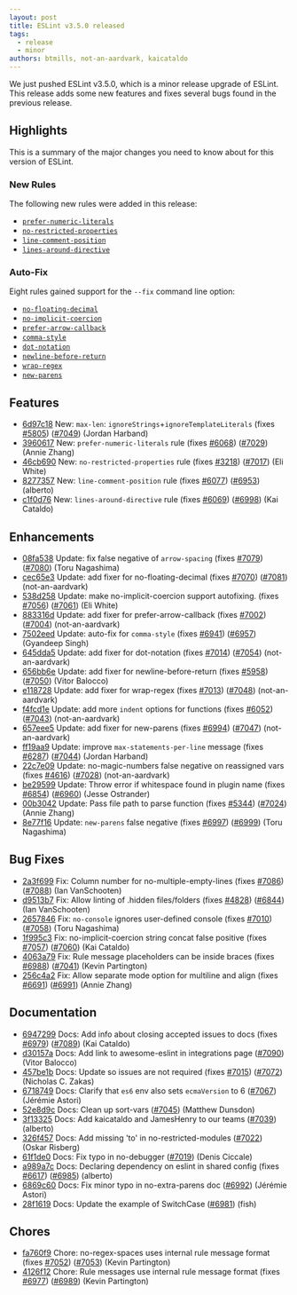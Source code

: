 ```yaml
---
layout: post
title: ESLint v3.5.0 released
tags:
  - release
  - minor
authors: btmills, not-an-aardvark, kaicataldo
---
```


We just pushed ESLint v3.5.0, which is a minor release upgrade of ESLint. This release adds some new features and fixes several bugs found in the previous release.

## Highlights

This is a summary of the major changes you need to know about for this version of ESLint.

### New Rules

The following new rules were added in this release:

* [`prefer-numeric-literals`](https://eslint.org/docs/rules/prefer-numeric-literals)
* [`no-restricted-properties`](https://eslint.org/docs/rules/no-restricted-properties)
* [`line-comment-position`](https://eslint.org/docs/rules/line-comment-position)
* [`lines-around-directive`](https://eslint.org/docs/rules/lines-around-directive)

### Auto-Fix

Eight rules gained support for the `--fix` command line option:

* [`no-floating-decimal`](https://eslint.org/docs/rules/no-floating-decimal)
* [`no-implicit-coercion`](https://eslint.org/docs/rules/no-implicit-coercion)
* [`prefer-arrow-callback`](https://eslint.org/docs/rules/prefer-arrow-callback)
* [`comma-style`](https://eslint.org/docs/rules/comma-style)
* [`dot-notation`](https://eslint.org/docs/rules/dot-notation)
* [`newline-before-return`](https://eslint.org/docs/rules/newline-before-return)
* [`wrap-regex`](https://eslint.org/docs/rules/wrap-regex)
* [`new-parens`](https://eslint.org/docs/rules/new-parens)


## Features


* [6d97c18](https://github.com/eslint/eslint/commit/6d97c18) New: `max-len`: `ignoreStrings`+`ignoreTemplateLiterals` (fixes [#5805](https://github.com/eslint/eslint/issues/5805)) ([#7049](https://github.com/eslint/eslint/issues/7049)) (Jordan Harband)
* [3960617](https://github.com/eslint/eslint/commit/3960617) New: `prefer-numeric-literals` rule (fixes [#6068](https://github.com/eslint/eslint/issues/6068)) ([#7029](https://github.com/eslint/eslint/issues/7029)) (Annie Zhang)
* [46cb690](https://github.com/eslint/eslint/commit/46cb690) New: `no-restricted-properties` rule (fixes [#3218](https://github.com/eslint/eslint/issues/3218)) ([#7017](https://github.com/eslint/eslint/issues/7017)) (Eli White)
* [8277357](https://github.com/eslint/eslint/commit/8277357) New: `line-comment-position` rule (fixes [#6077](https://github.com/eslint/eslint/issues/6077)) ([#6953](https://github.com/eslint/eslint/issues/6953)) (alberto)
* [c1f0d76](https://github.com/eslint/eslint/commit/c1f0d76) New: `lines-around-directive` rule (fixes [#6069](https://github.com/eslint/eslint/issues/6069)) ([#6998](https://github.com/eslint/eslint/issues/6998)) (Kai Cataldo)




## Enhancements


* [08fa538](https://github.com/eslint/eslint/commit/08fa538) Update: fix false negative of `arrow-spacing` (fixes [#7079](https://github.com/eslint/eslint/issues/7079)) ([#7080](https://github.com/eslint/eslint/issues/7080)) (Toru Nagashima)
* [cec65e3](https://github.com/eslint/eslint/commit/cec65e3) Update: add fixer for no-floating-decimal (fixes [#7070](https://github.com/eslint/eslint/issues/7070)) ([#7081](https://github.com/eslint/eslint/issues/7081)) (not-an-aardvark)
* [538d258](https://github.com/eslint/eslint/commit/538d258) Update: make no-implicit-coercion support autofixing. (fixes [#7056](https://github.com/eslint/eslint/issues/7056)) ([#7061](https://github.com/eslint/eslint/issues/7061)) (Eli White)
* [883316d](https://github.com/eslint/eslint/commit/883316d) Update: add fixer for prefer-arrow-callback (fixes [#7002](https://github.com/eslint/eslint/issues/7002)) ([#7004](https://github.com/eslint/eslint/issues/7004)) (not-an-aardvark)
* [7502eed](https://github.com/eslint/eslint/commit/7502eed) Update: auto-fix for `comma-style` (fixes [#6941](https://github.com/eslint/eslint/issues/6941)) ([#6957](https://github.com/eslint/eslint/issues/6957)) (Gyandeep Singh)
* [645dda5](https://github.com/eslint/eslint/commit/645dda5) Update: add fixer for dot-notation (fixes [#7014](https://github.com/eslint/eslint/issues/7014)) ([#7054](https://github.com/eslint/eslint/issues/7054)) (not-an-aardvark)
* [656bb6e](https://github.com/eslint/eslint/commit/656bb6e) Update: add fixer for newline-before-return (fixes [#5958](https://github.com/eslint/eslint/issues/5958)) ([#7050](https://github.com/eslint/eslint/issues/7050)) (Vitor Balocco)
* [e118728](https://github.com/eslint/eslint/commit/e118728) Update: add fixer for wrap-regex (fixes [#7013](https://github.com/eslint/eslint/issues/7013)) ([#7048](https://github.com/eslint/eslint/issues/7048)) (not-an-aardvark)
* [f4fcd1e](https://github.com/eslint/eslint/commit/f4fcd1e) Update: add more `indent` options for functions (fixes [#6052](https://github.com/eslint/eslint/issues/6052)) ([#7043](https://github.com/eslint/eslint/issues/7043)) (not-an-aardvark)
* [657eee5](https://github.com/eslint/eslint/commit/657eee5) Update: add fixer for new-parens (fixes [#6994](https://github.com/eslint/eslint/issues/6994)) ([#7047](https://github.com/eslint/eslint/issues/7047)) (not-an-aardvark)
* [ff19aa9](https://github.com/eslint/eslint/commit/ff19aa9) Update: improve `max-statements-per-line` message (fixes [#6287](https://github.com/eslint/eslint/issues/6287)) ([#7044](https://github.com/eslint/eslint/issues/7044)) (Jordan Harband)
* [22c7e09](https://github.com/eslint/eslint/commit/22c7e09) Update: no-magic-numbers false negative on reassigned vars (fixes [#4616](https://github.com/eslint/eslint/issues/4616)) ([#7028](https://github.com/eslint/eslint/issues/7028)) (not-an-aardvark)
* [be29599](https://github.com/eslint/eslint/commit/be29599) Update: Throw error if whitespace found in plugin name (fixes [#6854](https://github.com/eslint/eslint/issues/6854)) ([#6960](https://github.com/eslint/eslint/issues/6960)) (Jesse Ostrander)
* [00b3042](https://github.com/eslint/eslint/commit/00b3042) Update: Pass file path to parse function (fixes [#5344](https://github.com/eslint/eslint/issues/5344)) ([#7024](https://github.com/eslint/eslint/issues/7024)) (Annie Zhang)
* [8e77f16](https://github.com/eslint/eslint/commit/8e77f16) Update: `new-parens` false negative (fixes [#6997](https://github.com/eslint/eslint/issues/6997)) ([#6999](https://github.com/eslint/eslint/issues/6999)) (Toru Nagashima)




## Bug Fixes


* [2a3f699](https://github.com/eslint/eslint/commit/2a3f699) Fix: Column number for no-multiple-empty-lines (fixes [#7086](https://github.com/eslint/eslint/issues/7086)) ([#7088](https://github.com/eslint/eslint/issues/7088)) (Ian VanSchooten)
* [d9513b7](https://github.com/eslint/eslint/commit/d9513b7) Fix: Allow linting of .hidden files/folders (fixes [#4828](https://github.com/eslint/eslint/issues/4828)) ([#6844](https://github.com/eslint/eslint/issues/6844)) (Ian VanSchooten)
* [2657846](https://github.com/eslint/eslint/commit/2657846) Fix: `no-console` ignores user-defined console (fixes [#7010](https://github.com/eslint/eslint/issues/7010)) ([#7058](https://github.com/eslint/eslint/issues/7058)) (Toru Nagashima)
* [1f995c3](https://github.com/eslint/eslint/commit/1f995c3) Fix: no-implicit-coercion string concat false positive (fixes [#7057](https://github.com/eslint/eslint/issues/7057)) ([#7060](https://github.com/eslint/eslint/issues/7060)) (Kai Cataldo)
* [4063a79](https://github.com/eslint/eslint/commit/4063a79) Fix: Rule message placeholders can be inside braces (fixes [#6988](https://github.com/eslint/eslint/issues/6988)) ([#7041](https://github.com/eslint/eslint/issues/7041)) (Kevin Partington)
* [256c4a2](https://github.com/eslint/eslint/commit/256c4a2) Fix: Allow separate mode option for multiline and align (fixes [#6691](https://github.com/eslint/eslint/issues/6691)) ([#6991](https://github.com/eslint/eslint/issues/6991)) (Annie Zhang)




## Documentation


* [6947299](https://github.com/eslint/eslint/commit/6947299) Docs: Add info about closing accepted issues to docs (fixes [#6979](https://github.com/eslint/eslint/issues/6979)) ([#7089](https://github.com/eslint/eslint/issues/7089)) (Kai Cataldo)
* [d30157a](https://github.com/eslint/eslint/commit/d30157a) Docs: Add link to awesome-eslint in integrations page ([#7090](https://github.com/eslint/eslint/issues/7090)) (Vitor Balocco)
* [457be1b](https://github.com/eslint/eslint/commit/457be1b) Docs: Update so issues are not required (fixes [#7015](https://github.com/eslint/eslint/issues/7015)) ([#7072](https://github.com/eslint/eslint/issues/7072)) (Nicholas C. Zakas)
* [6718749](https://github.com/eslint/eslint/commit/6718749) Docs: Clarify that `es6` env also sets `ecmaVersion` to 6 ([#7067](https://github.com/eslint/eslint/issues/7067)) (Jérémie Astori)
* [52e8d9c](https://github.com/eslint/eslint/commit/52e8d9c) Docs: Clean up sort-vars ([#7045](https://github.com/eslint/eslint/issues/7045)) (Matthew Dunsdon)
* [3f13325](https://github.com/eslint/eslint/commit/3f13325) Docs: Add kaicataldo and JamesHenry to our teams ([#7039](https://github.com/eslint/eslint/issues/7039)) (alberto)
* [326f457](https://github.com/eslint/eslint/commit/326f457) Docs: Add missing 'to' in no-restricted-modules ([#7022](https://github.com/eslint/eslint/issues/7022)) (Oskar Risberg)
* [61f1de0](https://github.com/eslint/eslint/commit/61f1de0) Docs: Fix typo in no-debugger ([#7019](https://github.com/eslint/eslint/issues/7019)) (Denis Ciccale)
* [a989a7c](https://github.com/eslint/eslint/commit/a989a7c) Docs: Declaring dependency on eslint in shared config (fixes [#6617](https://github.com/eslint/eslint/issues/6617)) ([#6985](https://github.com/eslint/eslint/issues/6985)) (alberto)
* [6869c60](https://github.com/eslint/eslint/commit/6869c60) Docs: Fix minor typo in no-extra-parens doc ([#6992](https://github.com/eslint/eslint/issues/6992)) (Jérémie Astori)
* [28f1619](https://github.com/eslint/eslint/commit/28f1619) Docs: Update the example of SwitchCase ([#6981](https://github.com/eslint/eslint/issues/6981)) (fish)








## Chores


* [fa760f9](https://github.com/eslint/eslint/commit/fa760f9) Chore: no-regex-spaces uses internal rule message format (fixes [#7052](https://github.com/eslint/eslint/issues/7052)) ([#7053](https://github.com/eslint/eslint/issues/7053)) (Kevin Partington)
* [4126f12](https://github.com/eslint/eslint/commit/4126f12) Chore: Rule messages use internal rule message format (fixes [#6977](https://github.com/eslint/eslint/issues/6977)) ([#6989](https://github.com/eslint/eslint/issues/6989)) (Kevin Partington)
